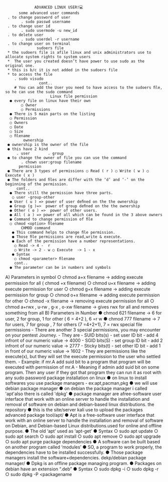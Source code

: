                  ADVANCED LINUX USER!💻
          some advanced user commands 
     . to change password of user
           . sudo passwd username
     . to change user id 
           . sudo usermode -u new_id
     . to delete user
           . sudo userdel -r username
     . to change user on terminal
                  sudoers file
     * the sudoers file is afile linux and unix administrators use to allocate system rights to system users
     *  The user you created doesn’t have power to use sudo as the original one. 
     * this is b/c it is not added in the sudoers file
     * to access the file
        . sudo visudo
                   cont..
        # You can add the User you need to have access to the sudoers ﬁle, so he can use the sudo command
                        Linux file permission 
      ● every file on linux have their own
           ○ Owner
           ○ Permissions                 
      ● There is 5 main parts on the listing
      ○ Permission
      ○ Owners 
      ○ Date
      ○ Size 
      ○ ﬁlename 
            ownership
     ● ownership is the owner of the file
     ● this have 2 kind 
         . user        . group
     ● to change the owner of file you can use the command 
           . chown user:group filename 
          permission
     ● There are 3 types of permissions ○ Read ( r ) ○ Write ( w ) ○ Execute ( x )
     ● The folders and ﬁles are differ with the ‘d’ and ‘-’ on the beginning of the permission. 
         cont..
      ● There still the permission have three parts.
       ○ user -group-other 
      ● User ( u ) => power of user deﬁned on the the ownership 
      ● Group (g )=>  power of group deﬁned on the the ownership
      ● Other ( o ) =>  power of other users.
      ● All ( a ) => power of all which can be found in the 3 above owners 
      ● Command to change permission of ﬁle 
      ○ chmod <option> ﬁlename
           CHMOD command
       ● This command helps to change ﬁle permission. 
       ● Those ﬁle permissions are read,write & execute. 
       ● Each of the permission have a number representations.
        ○ Read -> 4 -  r
        ○ Write -> 2 - w ○ Execute  -> 1 - x 
       ● Syntax
        ○ chmod <parameter> ﬁlename             
        cont..
      ● The parameter can be in numbers and symbols 
   A) Parameters in symbol 
    ○ chmod a+x ﬁlename   ->  adding execute permission for all  ( chmod +x ﬁlename) 
    ○ chmod u+x ﬁlename -> adding execute permission for user 
    ○ chmod g+x ﬁlename -> adding execute permission for group 
    ○ chmod o+x ﬁlename -> adding execute permission for other 
    ○ chmod -x ﬁlename -> removing execute permission for all 
    ○ chmod a+rwx , u-rw , g-x , o-xw ﬁlename -> gives rwx for all and removes something from all
   B) Parameters in Number
 ● chmod 621 ﬁlename -> 6 for user, 2 for group, 1 for other  ( 6 = 4+2 ),  6 =r w ● chmod 777 ﬁlename -> 7 for users, 7 for group , 7 for others (7 =4+2+1),  7 = rwx
                               special file permissions
       - There are another 3 special permissions, you may encounter on your pentest Journey.
        - They are 
        - SUID bits(s)   - set user ID bit    - add 4 infront of our numeric value  ->    4000 
        - SGID bits(S) - set group ID bit - add 2 infront of our numeric value ->  2777 
        - Sticky bits(t) - set other ID bit - add 1 in front of our numeric value -> 1602 
        - They are permissions like the execute(x), but they will set the execute permission to the user who settled them. 
        - Example: if mr.A add suid bit to a program that program will be executed with permission of mr.A 
           - Meaning if admin add suid bit on some program. Then any user if they got that program they can run it as root with any sudo password
                   package installation on linux
    ● on linux to install softwares you use package managers
       - ex:apt,pacman,pkg
    ● we will use debian package manager
    ● on debian the package manager i called 'apt'also there is called 'dpkg'
    ● package manager are afree-software user interface that work with an online server to handle the installation and removal of software on debian and debian-based linux distributions.
                     the repository
        ● this is the site/server kali use to upload the packages             
                      advanced package tool/apt/
     ● Apt is a free-software user interface that work with an online server to handle the installation and removal of software on Debian, and Debian-based Linux distributions.used for online and offline purpose. 
     ● The old ‘apt’ used as ‘apt-get’ 
                ● Syntax 
     ○ sudo apt update
      ○ sudo apt search <softwarename> 
      ○ sudo apt install <softwarename> 
      ○ sudo apt remove <softwarename> 
      ○ sudo apt upgrade 
      ○ sudo apt purge 
      <softwarename>
                package dependencies
      ● A software can be built based on another program called ‘modules’
      ● SO, a program to work properly, the dependencies have to be installed successfully. 
      ● Those package managers install the software+dependencies.
                                 dekp/debian package manager/
       ● Dpkg is an ofﬂine package managing program. 
       ● Packages on debian have an extension “.deb” 
       ● Syntax 
          ○ sudo dpkg -i <packagename> 
          ○ sudo dpkg -r <packagename>
          ○ sudo dpkg -P <packagename                          






















